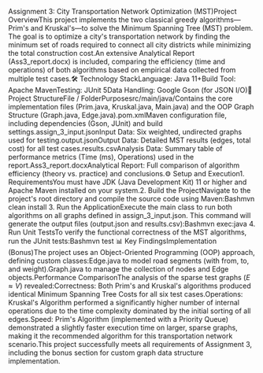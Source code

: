 Assignment 3: City Transportation Network Optimization (MST)Project OverviewThis project implements the two classical greedy algorithms—Prim's and Kruskal's—to solve the Minimum Spanning Tree (MST) problem. The goal is to optimize a city's transportation network by finding the minimum set of roads required to connect all city districts while minimizing the total construction cost.An extensive Analytical Report (Ass3_report.docx) is included, comparing the efficiency (time and operations) of both algorithms based on empirical data collected from multiple test cases.🛠️ Technology StackLanguage: Java 11+Build Tool: Apache MavenTesting: JUnit 5Data Handling: Google Gson (for JSON I/O)📂 Project StructureFile / FolderPurposesrc/main/java/Contains the core implementation files (Prim.java, Kruskal.java, Main.java) and the OOP Graph Structure (Graph.java, Edge.java).pom.xmlMaven configuration file, including dependencies (Gson, JUnit) and build settings.assign_3_input.jsonInput Data: Six weighted, undirected graphs used for testing.output.jsonOutput Data: Detailed MST results (edges, total cost) for all test cases.results.csvAnalysis Data: Summary table of performance metrics (Time (ms), Operations) used in the report.Ass3_report.docxAnalytical Report: Full comparison of algorithm efficiency (theory vs. practice) and conclusions.⚙️ Setup and Execution1. RequirementsYou must have JDK (Java Development Kit) 11 or higher and Apache Maven installed on your system.2. Build the ProjectNavigate to the project's root directory and compile the source code using Maven:Bashmvn clean install
3. Run the ApplicationExecute the main class to run both algorithms on all graphs defined in assign_3_input.json. This command will generate the output files (output.json and results.csv):Bashmvn exec:java
4. Run Unit TestsTo verify the functional correctness of the MST algorithms, run the JUnit tests:Bashmvn test
📊 Key FindingsImplementation (Bonus)The project uses an Object-Oriented Programming (OOP) approach, defining custom classes:Edge.java to model road segments (with from, to, and weight).Graph.java to manage the collection of nodes and Edge objects.Performance ComparisonThe analysis of the sparse test graphs ($E \approx V$) revealed:Correctness: Both Prim's and Kruskal's algorithms produced identical Minimum Spanning Tree Costs for all six test cases.Operations: Kruskal's Algorithm performed a significantly higher number of internal operations due to the time complexity dominated by the initial sorting of all edges.Speed: Prim's Algorithm (implemented with a Priority Queue) demonstrated a slightly faster execution time on larger, sparse graphs, making it the recommended algorithm for this transportation network scenario.This project successfully meets all requirements of Assignment 3, including the bonus section for custom graph data structure implementation.
